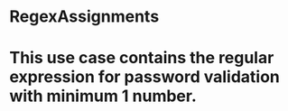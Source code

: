 # RegexAssignments
# This use case contains the regular expression for password validation with minimum 1 number.
